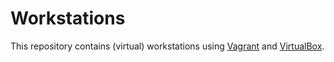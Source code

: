# Workstations

This repository contains (virtual) workstations using [Vagrant] and [VirtualBox].

[Vagrant]: https://www.vagrantup.com/
[VirtualBox]: https://www.virtualbox.org/

<!--
TODO: customizations recreate
  settings for all tools
TODO: share files through vagrant
TODO: git config
TODO: nuget.config2 rename back
-->
